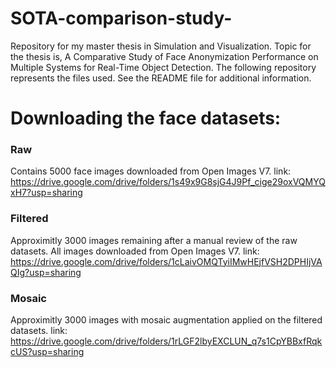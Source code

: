 # SOTA-comparison-study-
Repository for my master thesis in Simulation and Visualization. Topic for the thesis is, A Comparative Study of Face Anonymization Performance on Multiple Systems for Real-Time Object Detection. The following repository represents the files used. See the README file for additional information.

# Downloading the face datasets:

### Raw
Contains 5000 face images downloaded from Open Images V7. 
link: https://drive.google.com/drive/folders/1s49x9G8sjG4J9Pf_cige29oxVQMYQxH7?usp=sharing

### Filtered
Approximitly 3000 images remaining after a manual review of the raw datasets. All images downloaded from Open Images V7.
link: https://drive.google.com/drive/folders/1cLaivOMQTyiIMwHEjfVSH2DPHIjVAQIg?usp=sharing

### Mosaic
Approximitly 3000 images with mosaic augmentation applied on the filtered datasets. 
link: https://drive.google.com/drive/folders/1rLGF2lbyEXCLUN_q7s1CpYBBxfRqkcUS?usp=sharing

